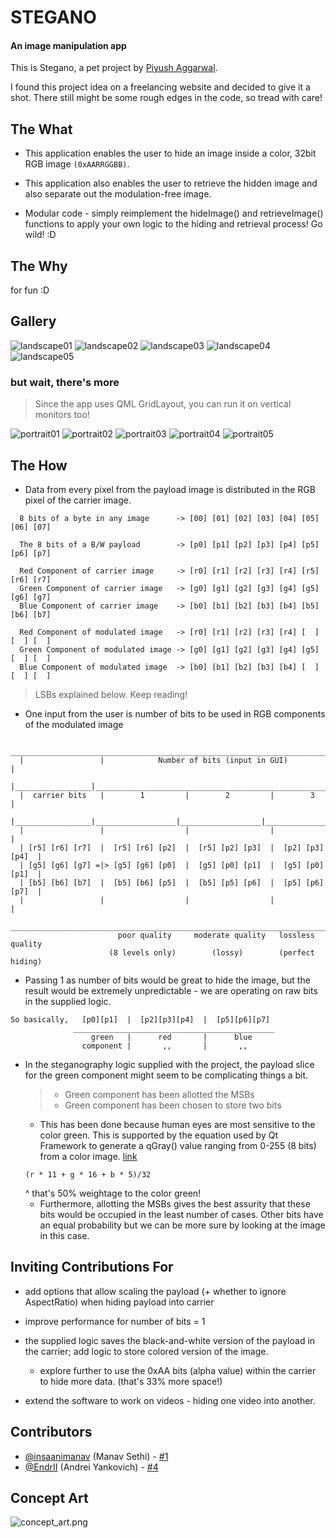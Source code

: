 # STEGANO
#### An image manipulation app

This is Stegano, a pet project by [Piyush Aggarwal](https://www.google.com/search?q=piyush+aggarwal+taskmaster9001+brute4s99).

I found this project idea on a freelancing website and decided to give it a shot. There still might be some rough edges in the code, so tread with care!

## The What

- This application enables the user to hide an image inside a color, 32bit RGB image `(0xAARRGGBB)`.

- This application also enables the user to retrieve the hidden image and also separate out the modulation-free image.

- Modular code - simply reimplement the hideImage() and retrieveImage() functions to apply your own logic to the hiding and retrieval process! Go wild! :D

## The Why

for fun :D

## Gallery

![landscape01](https://i.imgur.com/gI4tusd.png)
![landscape02](https://i.imgur.com/2p6i18h.png)
![landscape03](https://i.imgur.com/EL10cGJ.png)
![landscape04](https://i.imgur.com/gCnQs8w.png)
![landscape05](https://i.imgur.com/YBfl3yG.png)

### but wait, there's more

> Since the app uses QML GridLayout, you can run it on vertical monitors too!

![portrait01](https://i.imgur.com/nTEoOMl.png)
![portrait02](https://i.imgur.com/X120DOO.png)
![portrait03](https://i.imgur.com/E3VaoRT.png)
![portrait04](https://i.imgur.com/cJgjqib.png)
![portrait05](https://i.imgur.com/qpJa5zN.png)

## The How

- Data from every pixel from the payload image is distributed in the RGB pixel of the carrier image.

```
  8 bits of a byte in any image      -> [00] [01] [02] [03] [04] [05] [06] [07]

  The 8 bits of a B/W payload        -> [p0] [p1] [p2] [p3] [p4] [p5] [p6] [p7]

  Red Component of carrier image     -> [r0] [r1] [r2] [r3] [r4] [r5] [r6] [r7]
  Green Component of carrier image   -> [g0] [g1] [g2] [g3] [g4] [g5] [g6] [g7]
  Blue Component of carrier image    -> [b0] [b1] [b2] [b3] [b4] [b5] [b6] [b7]

  Red Component of modulated image   -> [r0] [r1] [r2] [r3] [r4] [  ] [  ] [  ]
  Green Component of modulated image -> [g0] [g1] [g2] [g3] [g4] [g5] [  ] [  ]
  Blue Component of modulated image  -> [b0] [b1] [b2] [b3] [b4] [  ] [  ] [  ]
```

> LSBs explained below. Keep reading!

-  One input from the user is number of bits to be used in RGB components of the modulated image

```
  ____________________________________________________________________________
  |                 |            Number of bits (input in GUI)               |
  |_________________|________________________________________________________|
  |  carrier bits   |        1         |        2         |        3         |
  |_________________|__________________|__________________|__________________|
  |                 |                  |                  |                  |
  | [r5] [r6] [r7]  |  [r5] [r6] [p2]  |  [r5] [p2] [p3]  |  [p2] [p3] [p4]  |
  | [g5] [g6] [g7] =|> [g5] [g6] [p0]  |  [g5] [p0] [p1]  |  [g5] [p0] [p1]  |
  | [b5] [b6] [b7]  |  [b5] [b6] [p5]  |  [b5] [p5] [p6]  |  [p5] [p6] [p7]  |
  |                 |                  |                  |                  |
  ____________________________________________________________________________
                        poor quality     moderate quality   lossless quality
                      (8 levels only)        (lossy)        (perfect hiding)
```

- Passing 1 as number of bits would be great to hide the image, but the result would be extremely unpredictable - we are operating on raw bits in the supplied logic.

```
So basically,   [p0][p1]  |  [p2][p3][p4]  |  [p5][p6][p7]
              _____________________________________________
                  green   |      red       |      blue
                component |       ,,       |       ,,
```

- In the steganography logic supplied with the project, the payload slice for the green component might seem to be complicating things a bit.
    >- Green component has been allotted the MSBs
    >- Green component has been chosen to store two bits
    - This has been done because human eyes are most sensitive to the color green. This is supported by the equation used by Qt Framework to generate a qGray() value ranging from 0-255 (8 bits) from a color image. [link](https://doc.qt.io/qt-5/qcolor.html#qGray)
    ```
    (r * 11 + g * 16 + b * 5)/32
    ```
    ^ that's 50% weightage to the color green!
    - Furthermore, allotting the MSBs gives the best assurity that these bits would be occupied in the least number of cases. Other bits have an equal probability but we can be more sure by looking at the image in this case.


## Inviting Contributions For

- add options that allow scaling the payload (+ whether to ignore AspectRatio) when hiding payload into carrier

- improve performance for number of bits = 1

- the supplied logic saves the black-and-white version of the payload in the carrier; add logic to store colored version of the image.
    - explore further to use the 0xAA bits (alpha value) within the carrier to hide more data. (that's 33% more space!)

- extend the software to work on videos - hiding one video into another.

## Contributors

- [@insaanimanav](http://github.com/insaanimanav) (Manav Sethi) - [#1](https://github.com/taskmaster9001/stegano/pull/1)
- [@EndrII](https://github.com/EndrII) (Andrei Yankovich) - [#4](https://github.com/taskmaster9001/stegano/pull/4)

## Concept Art

![concept_art.png](https://i.imgur.com/RLOfZ4L.jpg)
